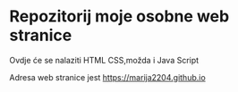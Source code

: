 # Repozitorij moje osobne web stranice

Ovdje će se nalaziti HTML CSS,možda i Java Script

Adresa web stranice jest https://marija2204.github.io